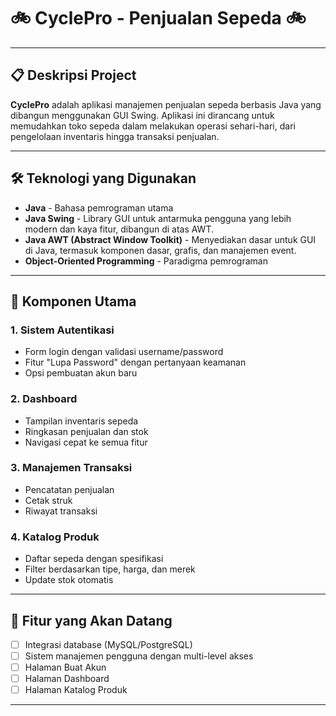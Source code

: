 # 🚲 CyclePro - Penjualan Sepeda 🚲 

---

## 📋 Deskripsi Project

**CyclePro** adalah aplikasi manajemen penjualan sepeda berbasis Java yang dibangun menggunakan GUI Swing. Aplikasi ini dirancang untuk memudahkan toko sepeda dalam melakukan operasi sehari-hari, dari pengelolaan inventaris hingga transaksi penjualan.

---

## 🛠️ Teknologi yang Digunakan

- **Java** - Bahasa pemrograman utama
- **Java Swing** - Library GUI untuk antarmuka pengguna yang lebih modern dan kaya fitur, dibangun di atas AWT.
- **Java AWT (Abstract Window Toolkit)** - Menyediakan dasar untuk GUI di Java, termasuk komponen dasar, grafis, dan manajemen event.
- **Object-Oriented Programming** - Paradigma pemrograman

---

## 🧩 Komponen Utama

### 1. Sistem Autentikasi
- Form login dengan validasi username/password
- Fitur "Lupa Password" dengan pertanyaan keamanan
- Opsi pembuatan akun baru

### 2. Dashboard
- Tampilan inventaris sepeda
- Ringkasan penjualan dan stok
- Navigasi cepat ke semua fitur

### 3. Manajemen Transaksi
- Pencatatan penjualan 
- Cetak struk
- Riwayat transaksi

### 4. Katalog Produk
- Daftar sepeda dengan spesifikasi
- Filter berdasarkan tipe, harga, dan merek
- Update stok otomatis

---

## 🚀 Fitur yang Akan Datang

- [ ] Integrasi database (MySQL/PostgreSQL)
- [ ] Sistem manajemen pengguna dengan multi-level akses
- [ ] Halaman Buat Akun
- [ ] Halaman Dashboard
- [ ] Halaman Katalog Produk

---
